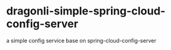 # dragonli-simple-spring-cloud-config-server
a simple config service base on spring-cloud-config-server
